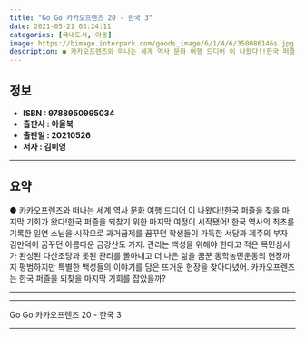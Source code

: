 ```yaml
---
title: "Go Go 카카오프렌즈 20 - 한국 3"
date: 2021-05-21 03:24:11
categories: [국내도서, 아동]
image: https://bimage.interpark.com/goods_image/6/1/4/6/350086146s.jpg
description: ● 카카오프렌즈와 떠나는 세계 역사 문화 여행 드디어 이 나왔다!!한국 퍼즐을 찾을 마지막 기회가 왔다!한국 퍼즐을 되찾기 위한 마지막 여정이 시작됐어! 한국 역사의 최초를 기록한 일연 스님을 시작으로 과거급제를 꿈꾸던 학생들이 가득한 서당과 제주의 부자 김만덕이 꿈꾸던 아름다운 금강
---
```


## **정보**

- **ISBN : 9788950995034**
- **출판사 : 아울북**
- **출판일 : 20210526**
- **저자 : 김미영**

------



## **요약**

●  카카오프렌즈와 떠나는 세계 역사 문화 여행 드디어 이 나왔다!!한국 퍼즐을 찾을 마지막 기회가 왔다!한국 퍼즐을 되찾기 위한 마지막 여정이 시작됐어! 한국 역사의 최초를 기록한 일연 스님을 시작으로 과거급제를 꿈꾸던 학생들이 가득한 서당과 제주의 부자 김만덕이 꿈꾸던 아름다운 금강산도 가지. 관리는 백성을 위해야 한다고 적은 목민심서가 완성된 다산초당과 못된 관리를 몰아내고 더 나은 삶을 꿈꾼 동학농민운동의 현장까지 평범하지만 특별한 백성들의 이야기를 담은 뜨거운 현장을 찾아다녔어. 카카오프렌즈는 한국 퍼즐을 되찾을 마지막 기회를 잡았을까?

------



------


Go Go 카카오프렌즈 20 - 한국 3 

------


